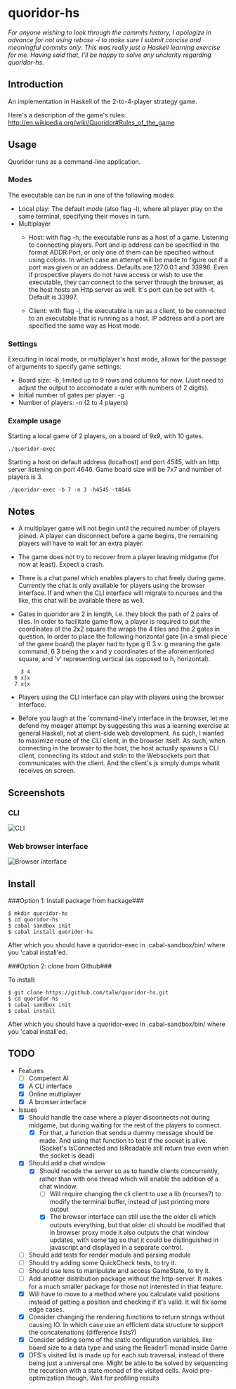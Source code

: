 # quoridor-hs

*For anyone wishing to look through the commits history, I apologize in advance for not using rebase -i to make sure I submit concise and meaningful commits only. This was really just a Haskell learning exercise for me. Having said that, I'll be happy to solve any unclarity regarding quoridor-hs.*

## Introduction

An implementation in Haskell of the 2-to-4-player strategy game.

Here's a description of the game's rules:
http://en.wikipedia.org/wiki/Quoridor#Rules_of_the_game

## Usage
Quoridor runs as a command-line application.

### Modes
The executable can be run in one of the following modes:
- Local play: The default mode (also flag -l), where all player play on the same terminal, specifying their moves in turn.
- Multiplayer
    - Host: with flag -h, the executable runs as a host of a game. Listening to connecting players. Port and ip           address can be specified in the format ADDR:Port, or only one of them can be specified without using              colons. In which case an attempt will be made to figure out if a port was given or an address. Defaults           are 127.0.0.1 and 33996.
        Even if prospective players do not have access or wish to use the executable, they can connect to the             server through the browser, as the host hosts an Http server as well. It's port can be set with -t.               Default is 33997.

    - Client: with flag -j, the executable is run as a client, to be connected to an executable that is running as       a host. IP address and a port are specified the same way as Host mode.

### Settings
Executing in local mode, or multiplayer's host mode, allows for the passage of arguments to specify game settings:
- Board size: -b, limited up to 9 rows and columns for now. (Just need to adjust the output to accomodate a ruler with numbers of 2 digits).
- Initial number of gates per player: -g
- Number of players: -n (2 to 4 players)

### Example usage
Starting a local game of 2 players, on a board of 9x9, with 10 gates.
~~~ {.bash}
./quoridor-exec
~~~
Starting a host on default address (localhost) and port 4545, with an http server listening on port 4646.
Game board size will be 7x7 and number of players is 3.
~~~ {.bash}
./quoridor-exec -b 7 -n 3 -h4545 -t4646
~~~

## Notes
- A multiplayer game will not begin until the required number of players joined. A player can disconnect before a     game begins, the remaining players will have to wait for an extra player.

- The game does not try to recover from a player leaving midgame (for now at least). Expect a crash.

- There is a chat panel which enables players to chat freely during game. Currently the chat is only available for     players using the browser interface. If and when the CLI interface will migrate to ncurses and the like, this     chat will be available there as well.

- Gates in quoridor are 2 in length, i.e. they block the path of 2 pairs of tiles. In order to facilitate game flow, a player is required to put the coordinates of the 2x2 square the wraps the 4 tiles and the 2 gates in question. In order to place the following horizontal gate (in a small piece of the game board) the player had to type g 6 3 v. g meaning the gate command, 6 3  being the x and y coordinates of the aforementioned square, and 'v' representing vertical (as opposed to h, horizontal).
```
    3 4
  6 x|x
  7 x|x
```


- Players using the CLI interface can play with players using the browser interface.

- Before you laugh at the 'command-line'y interface in the browser, let me defend my meager attempt by suggesting this was a learning exercise at general Haskell, not at client-side web development. As such, I wanted to maximize reuse of the CLI client, in the browser itself.
As such, when connecting in the browser to the host, the host actually spawns a CLI client, connecting its stdout and stdin to the Websockets port that communicates with the client. And the client's js simply dumps whatit receives on screen.

## Screenshots
### CLI
![CLI](https://cloud.githubusercontent.com/assets/1179015/5788108/d2323c36-9e2c-11e4-8ac5-56bd07b28207.png)
### Web browser interface
![Browser interface](https://cloud.githubusercontent.com/assets/1179015/5788107/c949078a-9e2c-11e4-909a-91b28c44acf5.png)

## Install

###Option 1: Install package from hackage###
~~~ {.bash}
$ mkdir quoridor-hs
$ cd quoridor-hs
$ cabal sandbox init
$ cabal install quoridor-hs
~~~

After which you should have a quoridor-exec in
.cabal-sandbox/bin/ where you 'cabal install'ed.

###Option 2: clone from Github###

To install:
~~~ {.bash}
$ git clone https://github.com/talw/quoridor-hs.git
$ cd quoridor-hs
$ cabal sandbox init
$ cabal install
~~~

After which you should have a quoridor-exec in
.cabal-sandbox/bin/ where you 'cabal install'ed.








## TODO
- Features
    - [ ] Competent AI
    - [x] A CLI interface
    - [x] Online multiplayer
    - [x] A browser interface
- Issues
    - [x] Should handle the case where a player disconnects
      not during midgame, but during waiting for the rest of the players
      to connect.
        - [x] For that, a function that sends a dummy message
          should be made. And using that function to test if
          the socket is alive.
          (Socket's IsConnected and IsReadable still return true
          even when the socket is dead)
    - [x] Should add a chat window
        - [x] Should recode the server so as to handle clients concurrently, rather than with one thread
              which will enable the addition of a chat window.
            - [ ] Will require changing the cli client to use a lib (ncurses?) to modify the terminal buffer, instead of
                  just printing more output
            - [x] The browser interface can still use the the older cli which outputs everything, but that older cli should
                  be modified that in browser proxy mode it also outputs the chat window updates, with some tag so that
                  it could be distinguished in javascript and displayed in a separate control.
    - [ ] Should add tests for render module and parsing module
    - [ ] Should try adding some QuickCheck tests, to try it.
    - [ ] Should use lens to manipulate and access GameState, to try it.
    - [ ] Add another distribution package without the http-server.
      It makes for a much smaller package for those not interested in that feature.
    - [x] Will have to move to a method where you calculate valid positions
      instead of getting a position and checking if it's valid.
      It will fix some edge cases.
    - [x] Consider changing the rendering functions to return strings without
      causing IO. In which case use an efficient data structure to support
      the concatenations (difference lists?)
    - [x] Consider adding some of the static configuration variables, like
      board size to a data type and using the ReaderT monad inside Game
    - [x] DFS's visited list is made up for each sub traversal, instead of
      there being just a universal one. Might be able to be solved by
      sequencing the recursion with a state monad of the visited cells.
      Avoid pre-optimization though. Wait for profiling results
